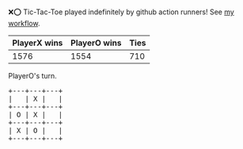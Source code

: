 :x::o: Tic-Tac-Toe played indefinitely by github action runners! See [my workflow](.github/workflows/play.yaml).

|PlayerX wins|PlayerO wins|Ties|
|-|-|-|
|1576|1554|710|

PlayerO's turn.

<pre>
+---+---+---+
|   | X |   |
+---+---+---+
| O | X |   |
+---+---+---+
| X | O |   |
+---+---+---+
</pre>